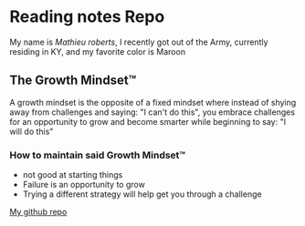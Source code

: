 # Reading notes Repo
My name is _Mathieu roberts_, I recently got out of the Army, currently residing in KY, and my favorite color is Maroon

## The Growth Mindset™
A growth mindset is the opposite of a fixed mindset where instead of shying away from challenges and saying: "I can't do this", you embrace challenges for an opportunity to grow and become smarter while beginning to say: "I will do this" 

### How to maintain said Growth Mindset™

* not good at starting things
* Failure is an opportunity to grow
* Trying a different strategy will help get you through a challenge

[My github repo](https://vadengrey.github.io/reading-notes/)
